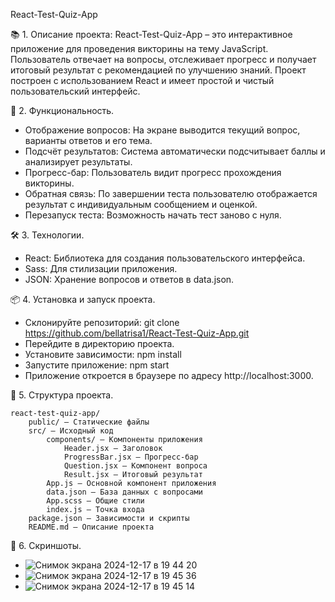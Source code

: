 React-Test-Quiz-App

📚 1. Описание проекта:
React-Test-Quiz-App – это интерактивное приложение для проведения викторины на тему JavaScript. Пользователь отвечает на вопросы, отслеживает прогресс и получает итоговый результат с рекомендацией по улучшению знаний. Проект построен с использованием React и имеет простой и чистый пользовательский интерфейс.

🚀 2. Функциональность.
  - Отображение вопросов: На экране выводится текущий вопрос, варианты ответов и его тема.
  - Подсчёт результатов: Система автоматически подсчитывает баллы и анализирует результаты.
  - Прогресс-бар: Пользователь видит прогресс прохождения викторины.
  - Обратная связь: По завершении теста пользователю отображается результат с индивидуальным сообщением и оценкой.
  - Перезапуск теста: Возможность начать тест заново с нуля.

🛠️ 3. Технологии.
  - React: Библиотека для создания пользовательского интерфейса.
  - Sass: Для стилизации приложения.
  - JSON: Хранение вопросов и ответов в data.json.

📦 4. Установка и запуск проекта.
  - Склонируйте репозиторий: git clone https://github.com/bellatrisa1/React-Test-Quiz-App.git
  - Перейдите в директорию проекта.
  - Установите зависимости: npm install
  - Запустите приложение: npm start
  - Приложение откроется в браузере по адресу http://localhost:3000.

📁 5. Структура проекта.

    react-test-quiz-app/
        public/ — Статические файлы
        src/ — Исходный код
            components/ — Компоненты приложения
                Header.jsx — Заголовок
                ProgressBar.jsx — Прогресс-бар
                Question.jsx — Компонент вопроса
                Result.jsx — Итоговый результат
            App.js — Основной компонент приложения
            data.json — База данных с вопросами
            App.scss — Общие стили
            index.js — Точка входа
        package.json — Зависимости и скрипты
        README.md — Описание проекта

📸 6. Скриншоты.
  - ![Снимок экрана 2024-12-17 в 19 44 20](https://github.com/user-attachments/assets/a70d1fc4-f37d-4141-b7c9-cd09c7636f21)
  - ![Снимок экрана 2024-12-17 в 19 45 36](https://github.com/user-attachments/assets/8ff7519d-8e85-49fc-bbd6-4d6498ce77b6)
  - ![Снимок экрана 2024-12-17 в 19 45 14](https://github.com/user-attachments/assets/9f0d72aa-994b-4fb8-95a7-376e8622add1)
